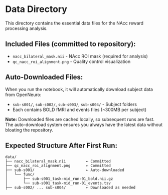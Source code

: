 # Data Directory

This directory contains the essential data files for the NAcc reward processing analysis.

## Included Files (committed to repository):
- `nacc_bilateral_mask.nii` - NAcc ROI mask (required for analysis)
- `qc_nacc_roi_alignment.png` - Quality control visualization

## Auto-Downloaded Files:
When you run the notebook, it will automatically download subject data from OpenNeuro:
- `sub-s001/`, `sub-s002/`, `sub-s003/`, `sub-s004/` - Subject folders
- Each contains BOLD fMRI and events files (~300MB per subject)

**Note:** Downloaded files are cached locally, so subsequent runs are fast. The auto-download system ensures you always have the latest data without bloating the repository.

## Expected Structure After First Run:
```
data/
├── nacc_bilateral_mask.nii         ← Committed
├── qc_nacc_roi_alignment.png       ← Committed  
├── sub-s001/                       ← Auto-downloaded
│   └── func/
│       ├── sub-s001_task-mid_run-01_bold.nii.gz
│       └── sub-s001_task-mid_run-01_events.tsv
├── sub-s002/ ... sub-s004/         ← Downloaded as needed
```